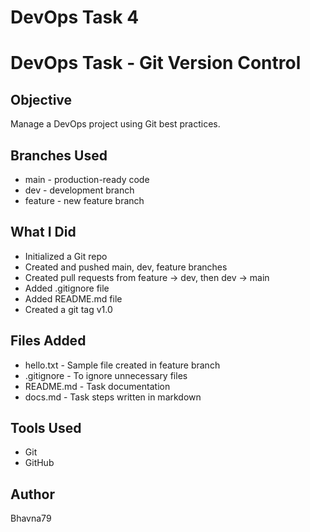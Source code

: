 # DevOps Task 4
# DevOps Task - Git Version Control

## Objective
Manage a DevOps project using Git best practices.

## Branches Used
- main - production-ready code
- dev - development branch
- feature - new feature branch

## What I Did
- Initialized a Git repo
- Created and pushed main, dev, feature branches
- Created pull requests from feature → dev, then dev → main
- Added .gitignore file
- Added README.md file
- Created a git tag v1.0

## Files Added
- hello.txt - Sample file created in feature branch
- .gitignore - To ignore unnecessary files
- README.md - Task documentation
- docs.md - Task steps written in markdown

## Tools Used
- Git
- GitHub

## Author
Bhavna79
